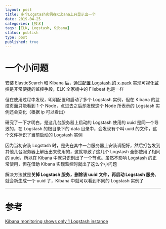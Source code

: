 ```yaml
---
layout: post
title: 多个Logstash实例在Kibana上只显示出一个
date: 2019-04-25
categories: [技术]
tags: [ELK, Logstash, Kibana]
status: publish
type: post
published: true
---
```


# 一个小问题

安装 ElasticSearch 和 Kibana 后，通过[配置 Logstash 的 x-pack](https://www.elastic.co/guide/en/logstash/current/configuring-logstash.html) 实现可视化监控是非常便捷的监控手段，ELK 全家桶中的 Filebeat 也是一样

但在使用过程中发现，明明配置和启动了多个 Logstash 实例，但在 Kibana 的监控页面只能看到 1 个 Node，点进去之后却发现这个 Node 所表示的 Logstash 实例还会变化（根据 ip 可以看出）

研究了一下才明白，是这几台服务器上启动的 Logstash 使用的 uuid 是同一个导致的，在 Logstash 的根目录下的 data 目录中，会发现有个叫 uuid 的文件，这个文件标识了当前启动的 Logstash 实例

因为当初安装 Logstash 时，是先在其中一台服务器上安装调配好，然后打包发到其他几台服务器上解压出来使用的，这就导致了这几个 Logstash 全部使用了相同的 uuid，所以在 Kibana 中就只识别出了一个节点。虽然不影响 Logstash 的正常使用，但在借助 Kibana 实现监控时就出了这么个小问题

解决方法就是**关掉 Logstash 服务，删除该 uuid 文件，再启动 Logstash 服务**，就会新生成一个 uuid 了，Kibana 中就可以看到不同的 Logstash 实例了

---

# 参考

[Kibana monitoring shows only 1 Logstash instance](https://discuss.elastic.co/t/kibana-monitoring-shows-only-1-logstash-instance/137564/4?u=priesttomb)
